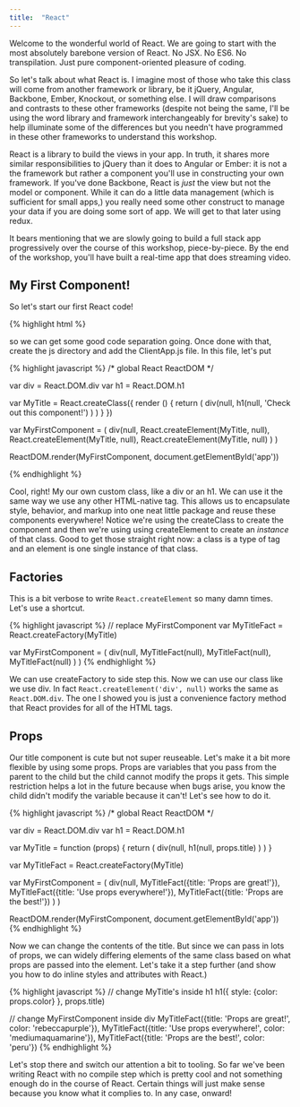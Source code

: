 ```yaml
---
title:  "React"
---
```


Welcome to the wonderful world of React. We are going to start with the most absolutely barebone version of React. No JSX. No ES6. No transpilation. Just pure component-oriented pleasure of coding.

So let's talk about what React is. I imagine most of those who take this class will come from another framework or library, be it jQuery, Angular, Backbone, Ember, Knockout, or something else. I will draw comparisons and contrasts to these other frameworks (despite not being the same, I'll be using the word library and framework interchangeably for brevity's sake) to help illuminate some of the differences but you needn't have programmed in these other frameworks to understand this workshop.

React is a library to build the views in your app. In truth, it shares more similar responsibilities to jQuery than it does to Angular or Ember: it is not a the framework but rather a component you'll use in constructing your own framework. If you've done Backbone, React is _just_ the view but not the model or component. While it can do a little data management (which is sufficient for small apps,) you really need some other construct to manage your data if you are doing some sort of app. We will get to that later using redux.

It bears mentioning that we are slowly going to build a full stack app progressively over the course of this workshop, piece-by-piece. By the end of the workshop, you'll have built a real-time app that does streaming video.

## My First Component!

So let's start our first React code!

{% highlight html %}
<!DOCTYPE html>
<html lang="en">
<head>
    <meta charset="UTF-8">
    <title>Vidflix</title>
</head>
<body>
    <div id="app"></div>
    <script src="node_modules/react/dist/react.js"></script>
    <script src="node_modules/react-dom/dist/react-dom.js"></script>
    <script>
        var div = React.DOM.div
        var h1 = React.DOM.h1

        var MyFirstComponent = (
            div(null,
                h1(null, 'This is my first component!')
            )
        )

        ReactDOM.render(MyFirstComponent, document.getElementById('app'))
    </script>
</body>
</html>
{% endhighlight %}

## My Second Component

Good job! You should see the text "This is my first component!" on the screen. As you may see, we constructed a bit of DOM using functions. That's all components are in React: functions. This ends up being a useful and powerful abstraction which you hopefully will see as we go on. This is about as simple as it gets as far as a React component goes. Let's take it one step further by nesting some components.

Before we start here, let's delete that bottom script tag in index.html and add <code><&NegativeMediumSpace;script src="js/ClientApp.js"></script></code> so we can get some good code separation going. Once done with that, create the js directory and add the ClientApp.js file. In this file, let's put

{% highlight javascript %}
/* global React ReactDOM */

var div = React.DOM.div
var h1 = React.DOM.h1

var MyTitle = React.createClass({
  render () {
    return (
      div(null,
        h1(null, 'Check out this component!')
      )
    )
  }
})

var MyFirstComponent = (
  div(null,
    React.createElement(MyTitle, null),
    React.createElement(MyTitle, null),
    React.createElement(MyTitle, null)
  )
)

ReactDOM.render(MyFirstComponent, document.getElementById('app'))

{% endhighlight %}

Cool, right! My our own custom class, like a div or an h1. We can use it the same way we use any other HTML-native tag. This allows us to encapsulate style, behavior, and markup into one neat little package and reuse these components everywhere! Notice we're using the createClass to create the component and then we're using using createElement to create an _instance_ of that class. Good to get those straight right now: a class is a type of tag and an element is one single instance of that class.

## Factories

This is a bit verbose to write <code>React.createElement</code> so many damn times. Let's use a shortcut.

{% highlight javascript %}
// replace MyFirstComponent
var MyTitleFact = React.createFactory(MyTitle)

var MyFirstComponent = (
  div(null,
    MyTitleFact(null),
    MyTitleFact(null),
    MyTitleFact(null)
  )
)
{% endhighlight %}

We can use createFactory to side step this. Now we can use our class like we use div. In fact <code>React.createElement('div', null)</code> works the same as <code>React.DOM.div</code>. The one I showed you is just a convenience factory method that React provides for all of the HTML tags.

## Props

Our title component is cute but not super reuseable. Let's make it a bit more flexible by using some props. Props are variables that you pass from the parent to the child but the child cannot modify the props it gets. This simple restriction helps a lot in the future because when bugs arise, you know the child didn't modify the variable because it can't! Let's see how to do it.

{% highlight javascript %}
/* global React ReactDOM */

var div = React.DOM.div
var h1 = React.DOM.h1

var MyTitle = function (props) {
  return (
    div(null,
      h1(null, props.title)
    )
  )
}

var MyTitleFact = React.createFactory(MyTitle)

var MyFirstComponent = (
  div(null,
    MyTitleFact({title: 'Props are great!'}),
    MyTitleFact({title: 'Use props everywhere!'}),
    MyTitleFact({title: 'Props are the best!'})
  )
)

ReactDOM.render(MyFirstComponent, document.getElementById('app'))
{% endhighlight %}

Now we can change the contents of the title. But since we can pass in lots of props, we can widely differing elements of the same class based on what props are passed into the element. Let's take it a step further (and show you how to do inline styles and attributes with React.)

{% highlight javascript %}
// change MyTitle's inside h1
h1({ style: {color: props.color} }, props.title)

// change MyFirstComponent inside div
MyTitleFact({title: 'Props are great!', color: 'rebeccapurple'}),
MyTitleFact({title: 'Use props everywhere!', color: 'mediumaquamarine'}),
MyTitleFact({title: 'Props are the best!', color: 'peru'})
{% endhighlight %}

Let's stop there and switch our attention a bit to tooling. So far we've been writing React with no compile step which is pretty cool and not something enough do in the course of React. Certain things will just make sense because you know what it complies to. In any case, onward!

